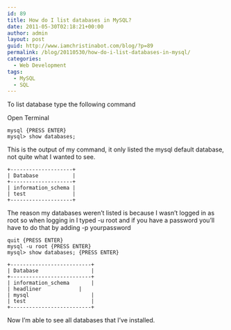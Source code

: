 ```yaml
---
id: 89
title: How do I list databases in MySQL?
date: 2011-05-30T02:18:21+00:00
author: admin
layout: post
guid: http://www.iamchristinabot.com/blog/?p=89
permalink: /blog/20110530/how-do-i-list-databases-in-mysql/
categories:
  - Web Development
tags:
  - MySQL
  - SQL
---
```

To list database type the following command

Open Terminal


    mysql {PRESS ENTER}
    mysql> show databases;



This is the output of my command, it only listed the mysql default database, not quite what I wanted to see.


    +--------------------+
    | Database           |
    +--------------------+
    | information_schema |
    | test               |
    +--------------------+



The reason my databases weren&#8217;t listed is because I wasn&#8217;t logged in as root so when logging in I typed -u root and if you have a password you&#8217;ll have to do that by adding -p yourpassword


    quit {PRESS ENTER}
    mysql -u root {PRESS ENTER}
    mysql> show databases; {PRESS ENTER}

    +--------------------------+
    | Database                 |
    +--------------------------+
    | information_schema       |
    | headliner            |
    | mysql                    |
    | test                     |
    +--------------------------+



Now I&#8217;m able to see all databases that I&#8217;ve installed.
